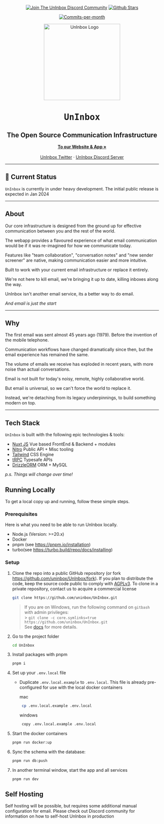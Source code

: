 <p align="center">
   <a href="https://discord.gg/QMV9p9sgza"><img src="https://img.shields.io/badge/Discord-uninbox.com-informational?logo=discord&style=for-the-badge" alt="Join The UnInbox Discord Community"></a> 
   <a href="https://github.com/uninbox/UnInbox/stargazers"><img src="https://img.shields.io/github/stars/uninbox/UnInbox?logo=github&style=for-the-badge&color=yellow" alt="Github Stars"></a>
</p>
<p align="center">
   <a href="https://github.com/uninbox/UnInbox/pulse"><img src="https://img.shields.io/github/commit-activity/m/uninbox/UnInbox?style=for-the-badge&color=green" alt="Commits-per-month"></a>
</p>
<p align="center" style="margin-top: 12px">
  <a href="https://uninbox.com">
   <img width="250px" src="https://avatars.githubusercontent.com/u/135225712?s=400&u=72ad315d63b0326e5bb34377c3f59389373edc9a&v=4" alt="UnInbox Logo">
  </a>

  <h1 align="center"><tt>UnInbox</tt></h1>
  <h2 align="center">The Open Source Communication Infrastructure</h2>

<p align="center">
    <a href="https://UnInbox.com"><strong>To our Website & App »</strong></a>
    <br />
    <br />
    <a href="https://twitter.com/UnInbox">UnInbox Twitter</a>
    ·
    <a href="https://discord.gg/QMV9p9sgza">UnInbox Discord Server</a>
  </p>
</p>

---

## :construction: Current Status

`UnInbox` is currently in under heavy development. The initial public release is expected in Jan 2024

---

## About

Our core infrastructure is designed from the ground up for effective communication between you and the rest of the world.

The webapp provides a flavoured experience of what email communication would be if it was re-imagined for how we communicate today.

Features like "team collaboration", "conversation notes" and "new sender screener" are native, making communication easier and more intuitive.

Built to work with your current email infrastructure or replace it entirely.

We're not here to kill email, we're bringing it up to date, killing inboxes along the way.

UnInbox isn't another email service, its a better way to do email.

_And email is just the start_

---

## Why

The first email was sent almost 45 years ago (1979). Before the invention of the mobile telephone.

Communication workflows have changed dramatically since then, but the email experience has remained the same.

The volume of emails we receive has exploded in recent years, with more noise than actual conversations.

Email is not built for today's noisy, remote, highly collaborative world.

But email is universal, so we can't force the world to replace it.

Instead, we're detaching from its legacy underpinnings, to build something modern on top.

---

## Tech Stack

`UnInbox` is built with the following epic technologies & tools:

- [Nuxt JS](https://nuxt.com) Vue based FrontEnd & Backend + modules
- [Nitro](https://nitro.unjs.io/) Public API + Misc tooling
- [Tailwind](https://tailwindcss.com/) CSS Engine
- [tRPC](https://trpc.io/) Typesafe APIs
- [DrizzleORM](https://orm.drizzle.team/) ORM + MySQL

_p.s. Things will change over time!_

## Running Locally
To get a local copy up and running, follow these simple steps.

### Prerequisites

Here is what you need to be able to run UnInbox locally.

- Node.js (Version: >=20.x)
- Docker
- pnpm (see https://pnpm.io/installation)
- turbo(see https://turbo.build/repo/docs/installing)

### Setup

1. Clone the repo into a public GitHub repository (or fork https://github.com/uninbox/UnInbox/fork). If you plan to distribute the code, keep the source code public to comply with [AGPLv3](https://github.com/uninbox/UnInbox/blob/main/LICENSE). To clone in a private repository, contact us to acquire a commercial license

   ```sh
   git clone https://github.com/uninbox/UnInbox.git
   ```

   > If you are on Windows, run the following command on `gitbash` with admin privileges: <br> > `git clone -c core.symlinks=true https://github.com/uninbox/UnInbox.git` <br>
   > See [docs](https://cal.com/docs/how-to-guides/how-to-troubleshoot-symbolic-link-issues-on-windows#enable-symbolic-links) for more details.

2. Go to the project folder

   ```sh
   cd UnInbox
   ```

3. Install packages with pnpm

   ```sh
   pnpm i
   ```

4. Set up your `.env.local` file

   - Duplicate `.env.local.example` to `.env.local`. This file is already pre-configured for use with the local docker containers

      mac
     ```sh
      cp .env.local.example .env.local
     ```
     windows
     ```sh
      copy .env.local.example .env.local
     ```

5. Start the docker containers

   ```sh
   pnpm run docker:up
   ```
   
6. Sync the schema with the database:

    ```sh 
   pnpm run db:push
    ```

7. In another terminal window, start the app and all services

   ```sh
   pnpm run dev
   ```

## Self Hosting

Self hosting will be possible, but requires some additional manual configuration for email. Please check out Discord community for information on how to self-host UnInbox in production
